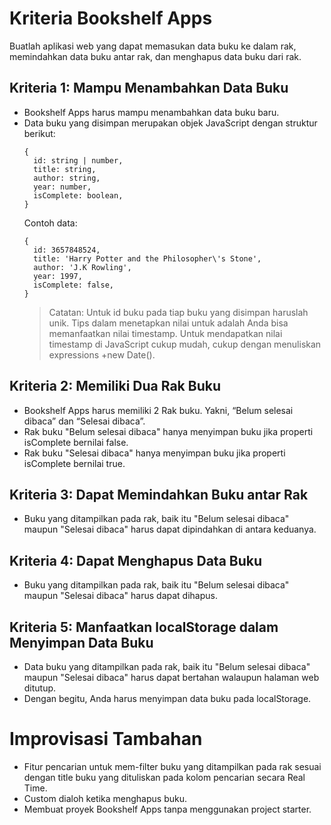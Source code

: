 # Kriteria Bookshelf Apps

Buatlah aplikasi web yang dapat memasukan data buku ke dalam rak, memindahkan data buku antar rak, dan menghapus data buku dari rak.

## Kriteria 1: Mampu Menambahkan Data Buku

- Bookshelf Apps harus mampu menambahkan data buku baru.
- Data buku yang disimpan merupakan objek JavaScript dengan struktur berikut:
  ```
  {
    id: string | number,
    title: string,
    author: string,
    year: number,
    isComplete: boolean,
  }
  ```
  Contoh data:
  ```
  {
    id: 3657848524,
    title: 'Harry Potter and the Philosopher\'s Stone',
    author: 'J.K Rowling',
    year: 1997,
    isComplete: false,
  }
  ```
  > Catatan:
  > Untuk id buku pada tiap buku yang disimpan haruslah unik. Tips dalam menetapkan nilai untuk adalah Anda bisa memanfaatkan nilai timestamp. Untuk mendapatkan nilai timestamp di JavaScript cukup mudah, cukup dengan menuliskan expressions +new Date().

## Kriteria 2: Memiliki Dua Rak Buku

- Bookshelf Apps harus memiliki 2 Rak buku. Yakni, “Belum selesai dibaca” dan “Selesai dibaca”.
- Rak buku "Belum selesai dibaca" hanya menyimpan buku jika properti isComplete bernilai false.
- Rak buku "Selesai dibaca" hanya menyimpan buku jika properti isComplete bernilai true.

## Kriteria 3: Dapat Memindahkan Buku antar Rak

- Buku yang ditampilkan pada rak, baik itu "Belum selesai dibaca" maupun "Selesai dibaca" harus dapat dipindahkan di antara keduanya.

## Kriteria 4: Dapat Menghapus Data Buku

- Buku yang ditampilkan pada rak, baik itu "Belum selesai dibaca" maupun "Selesai dibaca" harus dapat dihapus.

## Kriteria 5: Manfaatkan localStorage dalam Menyimpan Data Buku

- Data buku yang ditampilkan pada rak, baik itu "Belum selesai dibaca" maupun "Selesai dibaca" harus dapat bertahan walaupun halaman web ditutup.
- Dengan begitu, Anda harus menyimpan data buku pada localStorage.

# Improvisasi Tambahan

- Fitur pencarian untuk mem-filter buku yang ditampilkan pada rak sesuai dengan title buku yang dituliskan pada kolom pencarian secara Real Time.
- Custom dialoh ketika menghapus buku.
- Membuat proyek Bookshelf Apps tanpa menggunakan project starter.
